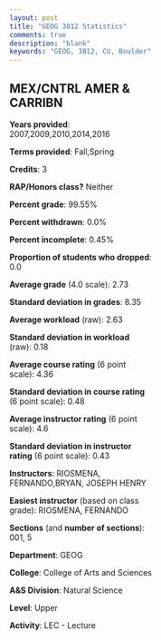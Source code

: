 ```yaml
---
layout: post
title: "GEOG 3812 Statistics"
comments: true
description: "blank"
keywords: "GEOG, 3812, CU, Boulder"
--- 
```

<head>
<script src="https://ajax.googleapis.com/ajax/libs/jquery/2.1.3/jquery.min.js"></script>
<script src="https://dl.dropboxusercontent.com/s/pc42nxpaw1ea4o9/highcharts.js?dl=0"></script>
<!-- <script src="../assets/js/highcharts.js"></script> -->
<style type="text/css">@font-face {
	font-family: "Bebas Neue";
	src: url(https://www.filehosting.org/file/details/544349/BebasNeue%20Regular.otf) format("opentype");
	}
	h1.Bebas { 
		font-family: "Bebas Neue", Verdana, Tahoma;
	}
</style>
</head>
<body>
	<div id="container" style="float: right; width: 45%; height: 88%; margin-left: 2.5%; margin-right: 2.5%;"></div>
	<script language="JavaScript">
		$(document).ready(function() {
		var chart = {type: 'column'};
		var title = {text: 'Grade Distribution'};
		var xAxis = {categories: ['A','B','C','D','F'],crosshair: true};
		var yAxis = {min: 0,title: {text: 'Percentage'}};
		var tooltip = {headerFormat: '<center><b><span style="font-size:20px">{point.key}</span></b></center>',
		               pointFormat: '<td style="padding:0"><b>{point.y:.1f}%</b></td>',
		               footerFormat: '</table>',shared: true,useHTML: true};
		var plotOptions = {column: {pointPadding: 0.0,borderWidth: 0}};  
		var credits = {enabled: false};var series= [{name: 'Percent',data: [21.92,41.1,28.77,6.39,1.83,]}];
		var json = {};
		json.chart = chart;
		json.title = title;
		json.tooltip = tooltip;
		json.xAxis = xAxis;
		json.yAxis = yAxis;  
		json.series = series;
		json.plotOptions = plotOptions;  
		json.credits = credits;
		$('#container').highcharts(json);
	});
	</script>
</body>
			   
## MEX/CNTRL AMER & CARRIBN

**Years provided**: 2007,2009,2010,2014,2016

**Terms provided**: Fall,Spring

**Credits**: 3

**RAP/Honors class?** Neither

**Percent grade**: 99.55%

**Percent withdrawn**: 0.0%

**Percent incomplete**: 0.45%

**Proportion of students who dropped**: 0.0

**Average grade** (4.0 scale): 2.73

**Standard deviation in grades**: 8.35

**Average workload** (raw): 2.63

**Standard deviation in workload** (raw): 0.18

**Average course rating** (6 point scale): 4.36

**Standard deviation in course rating** (6 point scale): 0.48

**Average instructor rating** (6 point scale): 4.6

**Standard deviation in instructor rating** (6 point scale): 0.43

**Instructors**: RIOSMENA, FERNANDO,BRYAN, JOSEPH HENRY

**Easiest instructor** (based on class grade): RIOSMENA, FERNANDO

**Sections** (and **number of sections**): 001, 5

**Department**: GEOG

**College**: College of Arts and Sciences

**A&S Division**: Natural Science

**Level**: Upper

**Activity**: LEC - Lecture